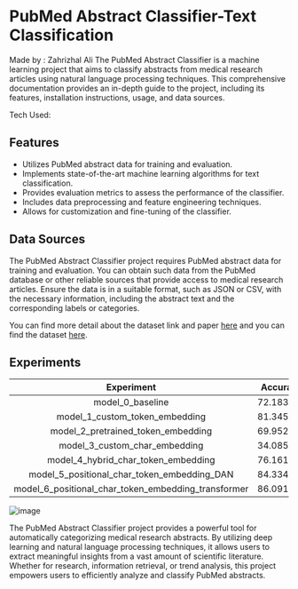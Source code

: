 # PubMed Abstract Classifier-Text Classification

Made by : Zahrizhal Ali
The PubMed Abstract Classifier is a machine learning project that aims to classify abstracts from medical research articles using natural 
language processing techniques. This comprehensive documentation provides an in-depth guide to the project, including its features, 
installation instructions, usage, and data sources.

Tech Used: 
## Features
* Utilizes PubMed abstract data for training and evaluation.
* Implements state-of-the-art machine learning algorithms for text classification.
* Provides evaluation metrics to assess the performance of the classifier.
* Includes data preprocessing and feature engineering techniques.
* Allows for customization and fine-tuning of the classifier.

## Data Sources
The PubMed Abstract Classifier project requires PubMed abstract data for training and evaluation. You can obtain such data from 
the PubMed database or other reliable sources that provide access to medical research articles. 
Ensure the data is in a suitable format, such as JSON or CSV, with the necessary information, including the abstract text and the corresponding labels or categories.

You can find more detail about the dataset link and paper [here](https://paperswithcode.com/dataset/pubmed-rct) and you can find the dataset [here](https://github.com/Franck-Dernoncourt/pubmed-rct.git).

## Experiments
| Experiment | Accuracy  | Precision    | Recall | F1-Score|
| :---:   | :---: | :---: |:---:|:---:|
|model_0_baseline	| 72.183238	| 0.783563 |	0.721832	| 0.744740 |
|model_1_custom_token_embedding	|81.345161|	0.820827|	0.813452	|0.816229|
|model_2_pretrained_token_embedding	|69.952337	|0.715874|	0.699523|	0.705446|
|model_3_custom_char_embedding	|34.085794	|0.932419|	0.340858	|0.480187|
|model_4_hybrid_char_token_embedding	|76.161790	|0.773674	|0.761618|	0.765332|
|model_5_positional_char_token_embedding_DAN|	84.334039|	0.843086|	0.843340|	0.840933|
|model_6_positional_char_token_embedding_transformer	|86.091619|	0.860752|	0.860916|	0.858282|

![image](https://github.com/ZahrizhalAli/PubMed-Smart-Skimming/assets/58893316/fddb84ea-ea95-42fd-95d2-6817e1445b28)

The PubMed Abstract Classifier project provides a powerful tool for automatically categorizing medical research abstracts. 
By utilizing deep learning and natural language processing techniques, it allows users to extract meaningful insights from a vast amount of scientific literature. 
Whether for research, information retrieval, or trend analysis, this project empowers users to efficiently analyze and classify PubMed abstracts.
